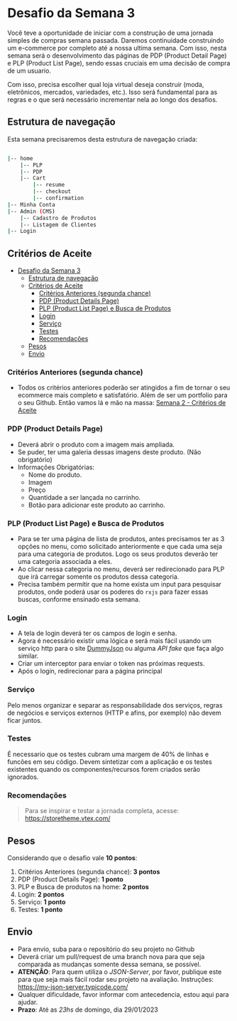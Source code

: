 # Desafio da Semana 3

Você teve a oportunidade de iniciar com a construção de uma jornada simples de compras semana passada. Daremos continuidade construindo um e-commerce por completo até a nossa ultima semana. Com isso, nesta semana será o desenvolvimento das páginas de PDP (Product Detail Page) e PLP (Product List Page), sendo essas cruciais em uma decisão de compra de um usuario.

Com isso, precisa escolher qual loja virtual deseja construir (moda, eletrônicos, mercados, variedades, etc.). Isso será fundamental para as regras e o que será necessário incrementar nela ao longo dos desafios.

## Estrutura de navegação

Esta semana precisaremos desta estrutura de navegação criada:

```bash

|-- home
    |-- PLP
    |-- PDP
    |-- Cart
        |-- resume
        |-- checkout
        |-- confirmation
|-- Minha Conta
|-- Admin (CMS)
    |-- Cadastro de Produtos
    |-- Listagem de Clientes
|-- Login

```

## Critérios de Aceite

- [Desafio da Semana 3](#desafio-da-semana-3)
  - [Estrutura de navegação](#estrutura-de-navegação)
  - [Critérios de Aceite](#critérios-de-aceite)
    - [Critérios Anteriores (segunda chance)](#critérios-anteriores-segunda-chance)
    - [PDP (Product Details Page)](#pdp-product-details-page)
    - [PLP (Product List Page) e Busca de Produtos](#plp-product-list-page-e-busca-de-produtos)
    - [Login](#login)
    - [Serviço](#serviço)
    - [Testes](#testes)
    - [Recomendações](#recomendações)
  - [Pesos](#pesos)
  - [Envio](#envio)

### Critérios Anteriores (segunda chance)

- Todos os critérios anteriores poderão ser atingidos a fim de tornar o seu ecommerce mais completo e satisfatório. Além de ser um portfolio para o seu Github. Então vamos lá e mão na massa: [Semana 2 - Critérios de Aceite](../semana-2/DESAFIO_S2.md)

### PDP (Product Details Page)

- Deverá abrir o produto com a imagem mais ampliada.
- Se puder, ter uma galeria dessas imagens deste produto. (Não obrigatório)
- Informações Obrigatórias:
  - Nome do produto.
  - Imagem
  - Preço
  - Quantidade a ser lançada no carrinho.
  - Botão para adicionar este produto ao carrinho.

### PLP (Product List Page) e Busca de Produtos

- Para se ter uma página de lista de produtos, antes precisamos ter as 3 opções no menu, como solicitado anteriormente e que cada uma seja para uma categoria de produtos. Logo os seus produtos deverão ter uma categoria associada a eles.
- Ao clicar nessa categoria no menu, deverá ser redirecionado para PLP que irá carregar somente os produtos dessa categoria.
- Precisa também permitir que na home exista um input para pesquisar produtos, onde poderá usar os poderes do `rxjs` para fazer essas buscas, conforme ensinado esta semana.

<!-- ### Minha Conta

- Deverá ser protegida e somente acessar quando estiver logado.
- Caso o usuário não esteja logado, deverá ser avisado que os dados de login não estão corretos.
- No header o ícone/botão para a conta deverá mudar para o nome do usuário logado.
- Não precisa ter conteúdo em tela por agora -->

<!-- ### Admin

- Basta somente o componente da tela e a rota criada, não precisa ter conteúdo por agora.
- Deverá ser protegida e somente acessar quando estiver logado.
- Este usuário deve ser identificado como admin para ter acesso.
- O acesso deverá ser dado somente através da rota e caso o usuário não esteja logado, seja avisado que os dados de login estão incorretos. -->

### Login

- A tela de login deverá ter os campos de login e senha.
- Agora é necessário existir uma lógica e será mais fácil usando um serviço http para o site [DummyJson](https://dummyjson.com/docs/auth) ou alguma *API fake* que faça algo similar.
- Criar um interceptor para enviar o token nas próximas requests.
- Após o login, redirecionar para a página principal

### Serviço

Pelo menos organizar e separar as responsabilidade dos serviços, regras de negócios e serviços externos (HTTP e afins, por exemplo) não devem ficar juntos.

### Testes

É necessario que os testes cubram uma margem de 40% de linhas e funcões em seu código. Devem sintetizar com a aplicação e os testes existentes quando os componentes/recursos forem criados serão ignorados.

### Recomendações

> Para se inspirar e testar a jornada completa, acesse: <https://storetheme.vtex.com/>

## Pesos

Considerando que o desafio vale **10 pontos**:

1. Critérios Anteriores (segunda chance): **3 pontos**
2. PDP (Product Details Page): **1 ponto**
3. PLP e Busca de produtos na home: **2 pontos**
4. Login: **2 pontos**
5. Serviço: **1 ponto**
6. Testes: **1 ponto**

## Envio

- Para envio, suba para o repositório do seu projeto no Github
- Deverá criar um pull/request de uma branch nova para que seja comparada as mudanças somente dessa semana, se possível.
- **ATENÇÃO**: Para quem utiliza o *JSON-Server*, por favor, publique este para que seja mais fácil rodar seu projeto na avaliação. Instruções: <https://my-json-server.typicode.com/>
- Qualquer dificuldade, favor informar com antecedencia, estou aqui para ajudar.
- **Prazo**: Até as *23hs* de domingo, dia 29/01/2023
